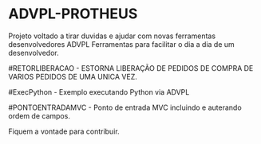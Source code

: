 # ADVPL-PROTHEUS
Projeto voltado a tirar duvidas e ajudar com novas ferramentas desenvolvedores ADVPL
Ferramentas para facilitar o dia a dia de um desenvolvedor.

#RETORLIBERACAO - ESTORNA LIBERAÇÃO DE PEDIDOS DE COMPRA DE VARIOS PEDIDOS DE 
UMA UNICA VEZ.

#ExecPython - Exemplo executando Python via ADVPL 

#PONTOENTRADAMVC - Ponto de entrada MVC incluindo e auterando ordem de campos.

Fiquem a vontade para contribuir.





